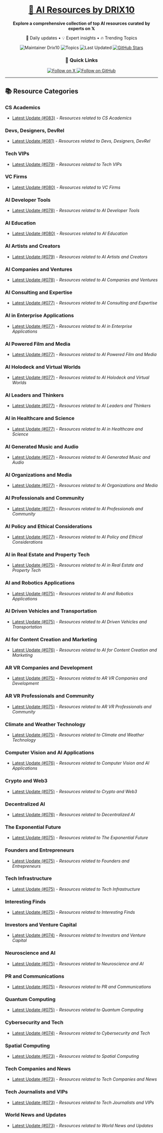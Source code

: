 
<div align="center">
  <h1><a href="https://x.com/DRIX_10_" target="_blank">🚀 AI Resources by DRIX10</a></h1>
  <p><strong>Explore a comprehensive collection of top AI resources curated by experts on 𝕏</strong></p>
  <p>🌟 Daily updates • 💡 Expert insights • 🔥 Trending Topics</p>

  <img src="https://img.shields.io/badge/Maintainer-Drix10-blue?style=for-the-badge" alt="Maintainer Drix10" />
  <img src="https://img.shields.io/badge/Topics-Everything%2C%20AI-red?style=for-the-badge" alt="Topics" />
  <img src="https://img.shields.io/github/last-commit/Drix10/ai-resources?style=for-the-badge&color=5D6D7E" alt="Last Updated" />
  <a href="https://github.com/Drix10/ai-resources"><img src="https://img.shields.io/github/stars/Drix10/ai-resources?style=for-the-badge&color=yellow" alt="GitHub Stars" /></a>

  <br>

  <h3>🌟 Quick Links</h3>
    <a href="https://x.com/DRIX_10_">
      <img src="https://img.shields.io/badge/Follow_on_𝕏-black?style=for-the-badge&logo=x&logoColor=white" alt="Follow on X" />
    </a>
    <a href="https://github.com/Drix10">
      <img src="https://img.shields.io/badge/Follow_on_GitHub-black?style=for-the-badge&logo=github&logoColor=white" alt="Follow on GitHub" />
    </a>
</div>

---

## 📚 Resource Categories

### CS Academics

*   [Latest Update (#083)](https://github.com/Drix10/ai-resources/blob/main/CS%20Academics/resources-083.md) - *Resources related to CS Academics*

### Devs, Designers, DevRel

*   [Latest Update (#081)](https://github.com/Drix10/ai-resources/blob/main/Devs%2C%20Designers%2C%20DevRel/resources-081.md) - *Resources related to Devs, Designers, DevRel*

### Tech VIPs

*   [Latest Update (#079)](https://github.com/Drix10/ai-resources/blob/main/Tech%20VIPs/resources-079.md) - *Resources related to Tech VIPs*

### VC Firms

*   [Latest Update (#080)](https://github.com/Drix10/ai-resources/blob/main/VC%20Firms/resources-080.md) - *Resources related to VC Firms*

### AI Developer Tools

*   [Latest Update (#078)](https://github.com/Drix10/ai-resources/blob/main/AI%20Developer%20Tools/resources-078.md) - *Resources related to AI Developer Tools*

### AI Education

*   [Latest Update (#080)](https://github.com/Drix10/ai-resources/blob/main/AI%20Education/resources-080.md) - *Resources related to AI Education*

### AI Artists and Creators

*   [Latest Update (#079)](https://github.com/Drix10/ai-resources/blob/main/AI%20Artists%20and%20Creators/resources-079.md) - *Resources related to AI Artists and Creators*

### AI Companies and Ventures

*   [Latest Update (#078)](https://github.com/Drix10/ai-resources/blob/main/AI%20Companies%20and%20Ventures/resources-078.md) - *Resources related to AI Companies and Ventures*

### AI Consulting and Expertise

*   [Latest Update (#077)](https://github.com/Drix10/ai-resources/blob/main/AI%20Consulting%20and%20Expertise/resources-077.md) - *Resources related to AI Consulting and Expertise*

### AI in Enterprise Applications

*   [Latest Update (#077)](https://github.com/Drix10/ai-resources/blob/main/AI%20in%20Enterprise%20Applications/resources-077.md) - *Resources related to AI in Enterprise Applications*

### AI Powered Film and Media

*   [Latest Update (#077)](https://github.com/Drix10/ai-resources/blob/main/AI%20Powered%20Film%20and%20Media/resources-077.md) - *Resources related to AI Powered Film and Media*

### AI Holodeck and Virtual Worlds

*   [Latest Update (#077)](https://github.com/Drix10/ai-resources/blob/main/AI%20Holodeck%20and%20Virtual%20Worlds/resources-077.md) - *Resources related to AI Holodeck and Virtual Worlds*

### AI Leaders and Thinkers

*   [Latest Update (#077)](https://github.com/Drix10/ai-resources/blob/main/AI%20Leaders%20and%20Thinkers/resources-077.md) - *Resources related to AI Leaders and Thinkers*

### AI in Healthcare and Science

*   [Latest Update (#077)](https://github.com/Drix10/ai-resources/blob/main/AI%20in%20Healthcare%20and%20Science/resources-077.md) - *Resources related to AI in Healthcare and Science*

### AI Generated Music and Audio

*   [Latest Update (#077)](https://github.com/Drix10/ai-resources/blob/main/AI%20Generated%20Music%20and%20Audio/resources-077.md) - *Resources related to AI Generated Music and Audio*

### AI Organizations and Media

*   [Latest Update (#077)](https://github.com/Drix10/ai-resources/blob/main/AI%20Organizations%20and%20Media/resources-077.md) - *Resources related to AI Organizations and Media*

### AI Professionals and Community

*   [Latest Update (#077)](https://github.com/Drix10/ai-resources/blob/main/AI%20Professionals%20and%20Community/resources-077.md) - *Resources related to AI Professionals and Community*

### AI Policy and Ethical Considerations

*   [Latest Update (#077)](https://github.com/Drix10/ai-resources/blob/main/AI%20Policy%20and%20Ethical%20Considerations/resources-077.md) - *Resources related to AI Policy and Ethical Considerations*

### AI in Real Estate and Property Tech

*   [Latest Update (#075)](https://github.com/Drix10/ai-resources/blob/main/AI%20in%20Real%20Estate%20and%20Property%20Tech/resources-075.md) - *Resources related to AI in Real Estate and Property Tech*

### AI and Robotics Applications

*   [Latest Update (#075)](https://github.com/Drix10/ai-resources/blob/main/AI%20and%20Robotics%20Applications/resources-075.md) - *Resources related to AI and Robotics Applications*

### AI Driven Vehicles and Transportation

*   [Latest Update (#075)](https://github.com/Drix10/ai-resources/blob/main/AI%20Driven%20Vehicles%20and%20Transportation/resources-075.md) - *Resources related to AI Driven Vehicles and Transportation*

### AI for Content Creation and Marketing

*   [Latest Update (#076)](https://github.com/Drix10/ai-resources/blob/main/AI%20for%20Content%20Creation%20and%20Marketing/resources-076.md) - *Resources related to AI for Content Creation and Marketing*

### AR VR Companies and Development

*   [Latest Update (#075)](https://github.com/Drix10/ai-resources/blob/main/AR%20VR%20Companies%20and%20Development/resources-075.md) - *Resources related to AR VR Companies and Development*

### AR VR Professionals and Community

*   [Latest Update (#075)](https://github.com/Drix10/ai-resources/blob/main/AR%20VR%20Professionals%20and%20Community/resources-075.md) - *Resources related to AR VR Professionals and Community*

### Climate and Weather Technology

*   [Latest Update (#075)](https://github.com/Drix10/ai-resources/blob/main/Climate%20and%20Weather%20Technology/resources-075.md) - *Resources related to Climate and Weather Technology*

### Computer Vision and AI Applications

*   [Latest Update (#076)](https://github.com/Drix10/ai-resources/blob/main/Computer%20Vision%20and%20AI%20Applications/resources-076.md) - *Resources related to Computer Vision and AI Applications*

### Crypto and Web3

*   [Latest Update (#075)](https://github.com/Drix10/ai-resources/blob/main/Crypto%20and%20Web3/resources-075.md) - *Resources related to Crypto and Web3*

### Decentralized AI

*   [Latest Update (#076)](https://github.com/Drix10/ai-resources/blob/main/Decentralized%20AI/resources-076.md) - *Resources related to Decentralized AI*

### The Exponential Future

*   [Latest Update (#075)](https://github.com/Drix10/ai-resources/blob/main/The%20Exponential%20Future/resources-075.md) - *Resources related to The Exponential Future*

### Founders and Entrepreneurs

*   [Latest Update (#075)](https://github.com/Drix10/ai-resources/blob/main/Founders%20and%20Entrepreneurs/resources-075.md) - *Resources related to Founders and Entrepreneurs*

### Tech Infrastructure

*   [Latest Update (#075)](https://github.com/Drix10/ai-resources/blob/main/Tech%20Infrastructure/resources-075.md) - *Resources related to Tech Infrastructure*

### Interesting Finds

*   [Latest Update (#075)](https://github.com/Drix10/ai-resources/blob/main/Interesting%20Finds/resources-075.md) - *Resources related to Interesting Finds*

### Investors and Venture Capital

*   [Latest Update (#074)](https://github.com/Drix10/ai-resources/blob/main/Investors%20and%20Venture%20Capital/resources-074.md) - *Resources related to Investors and Venture Capital*

### Neuroscience and AI

*   [Latest Update (#075)](https://github.com/Drix10/ai-resources/blob/main/Neuroscience%20and%20AI/resources-075.md) - *Resources related to Neuroscience and AI*

### PR and Communications

*   [Latest Update (#075)](https://github.com/Drix10/ai-resources/blob/main/PR%20and%20Communications/resources-075.md) - *Resources related to PR and Communications*

### Quantum Computing

*   [Latest Update (#075)](https://github.com/Drix10/ai-resources/blob/main/Quantum%20Computing/resources-075.md) - *Resources related to Quantum Computing*

### Cybersecurity and Tech

*   [Latest Update (#074)](https://github.com/Drix10/ai-resources/blob/main/Cybersecurity%20and%20Tech/resources-074.md) - *Resources related to Cybersecurity and Tech*

### Spatial Computing

*   [Latest Update (#073)](https://github.com/Drix10/ai-resources/blob/main/Spatial%20Computing/resources-073.md) - *Resources related to Spatial Computing*

### Tech Companies and News

*   [Latest Update (#073)](https://github.com/Drix10/ai-resources/blob/main/Tech%20Companies%20and%20News/resources-073.md) - *Resources related to Tech Companies and News*

### Tech Journalists and VIPs

*   [Latest Update (#073)](https://github.com/Drix10/ai-resources/blob/main/Tech%20Journalists%20and%20VIPs/resources-073.md) - *Resources related to Tech Journalists and VIPs*

### World News and Updates

*   [Latest Update (#073)](https://github.com/Drix10/ai-resources/blob/main/World%20News%20and%20Updates/resources-073.md) - *Resources related to World News and Updates*


